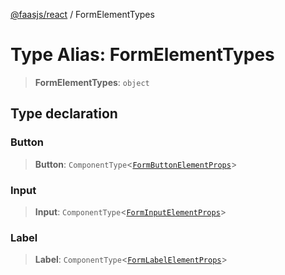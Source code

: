 [@faasjs/react](../README.md) / FormElementTypes

# Type Alias: FormElementTypes

> **FormElementTypes**: `object`

## Type declaration

### Button

> **Button**: `ComponentType`\<[`FormButtonElementProps`](FormButtonElementProps.md)\>

### Input

> **Input**: `ComponentType`\<[`FormInputElementProps`](FormInputElementProps.md)\>

### Label

> **Label**: `ComponentType`\<[`FormLabelElementProps`](FormLabelElementProps.md)\>
